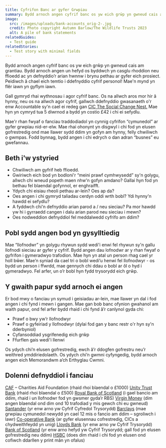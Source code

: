 ```yaml
---
title: Cyfrifon Banc ar gyfer Grwpiau
summary: Bydd arnoch angen cyfrif banc os yw eich grŵp yn gwneud cais am grantiau.
image:
  src: /images/uploads/bank-accounts_orig-2-.jpg
  credit: Photo copyright Autumn Barlow/The Wildlife Trusts 2023
  alt: A pile of bank statements
relatedGuides:
  - Test guide
relatedStories:
  - Test story with minimal fields
---
```


Bydd arnoch angen cyfrif banc os yw eich grŵp yn gwneud cais am grantiau. Bydd arnoch angen un hefyd os byddwch yn casglu rhoddion neu ffioedd ac yn defnyddio’r arian hwnnw i brynu pethau ar gyfer eich prosiect. Peidiwch â chael eich temtio i ddefnyddio cyfrif personol! Mae'n mynd yn flêr iawn yn gyflym iawn.


Gall gymryd rhai wythnosau i agor cyfrif banc. Os na allwch aros mor hir â hynny, neu os na allwch agor cyfrif, gallwch ddefnyddio gwasanaeth o'r enw Accountable sy'n cael ei redeg gan [CIC The Social Change Nest.](https://thesocialchangeagency.org/what-we-do/support-for-groups-and-movements/accountable/ "The Social Change Nest")  Mae hyn yn cymryd tua 5 diwrnod a bydd yn costio £42 i chi ei sefydlu.


Mae'r rhan fwyaf o fanciau traddodiadol yn cynnig cyfrifon “cymunedol” ar gyfer grwpiau nid-er-elw. Mae rhai ohonynt yn disgwyl i chi fod yn elusen gofrestredig ond mae llawer sydd ddim yn gofyn am hynny, felly chwiliwch o gwmpas. Fodd bynnag, bydd angen i chi edrych o dan adran “busnes” eu gwefannau.



## Beth i'w ystyried



* Chwiliwch am gyfrif heb ffioedd.
* Gwiriwch eich bod yn bodloni'r “meini prawf cymhwysedd” sy'n golygu, allwch chi wneud popeth maen nhw'n gofyn amdano? Gallai hyn fod yn bethau fel blaendal gofynnol, er enghraifft.
* Ydych chi eisiau rheoli pethau ar-lein? Oes ap da?
* Oes angen i chi gymryd taliadau cerdyn oddi wrth bobl? Ydi hynny'n hawdd ei sefydlu?
* A fyddwch chi'n defnyddio arian parod a / neu sieciau? Pa mor hawdd yw hi i gyrraedd cangen i dalu arian parod neu sieciau i mewn?
* Oes nodweddion defnyddiol fel meddalwedd cyfrifo am ddim?



## Pobl sydd angen bod yn gysylltiedig



Mae “llofnodwr” yn golygu rhywun sydd wedi'i enwi fel rhywun sy'n gallu llofnodi sieciau ar gyfer y cyfrif. Bydd angen dau lofnodwr ar y rhan fwyaf o gyfrifon i gymeradwyo trafodion. Mae hyn yn atal un person rhag cael yr holl bŵer. Mae’n syniad da cael tri o bobl wedi’u henwi fel llofnodwyr - os bydd un person i ffwrdd, mae gennych chi ddau o bobl ar ôl o hyd i gymeradwyo.
Fel arfer, un o’r bobl hyn fydd trysorydd eich grŵp.




## Y gwaith papur sydd arnoch ei angen 
 
Er bod mwy o fanciau yn symud i geisiadau ar-lein, mae llawer yn dal i fod angen i chi fynd i mewn i gangen. Mae gan bob banc ofynion gwahanol am waith papur, ond fel arfer bydd rhaid i chi fynd â’r canlynol gyda chi:
* Prawf o bwy yw’r llofnodwyr
* Prawf o gyfeiriad y llofnodwyr (dylai fod gan y banc restr o'r hyn sy'n dderbyniol)
* Cyfansoddiad ysgrifenedig eich grŵp
* Ffurflen gais wedi'i llenwi

Os ydych chi’n elusen gofrestredig, ewch â’r ddogfen gofrestru neu’r weithred ymddiriedolaeth.
Os ydych chi’n gwmni cyfyngedig, bydd arnoch angen eich Memorandwm a’ch Erthyglau Cwmni. 
         

## Dolenni defnyddiol i fanciau 
 
[CAF](https://www.cafonline.org/caf-bank/current-account "Charities Aid Foundation") – Charities Aid Foundation (rhaid rhoi blaendal o £1000)
[Unity Trust Bank](https://www.unity.co.uk/business-banking/business-current-account/ "Unity Trust Bank") (rhaid rhoi blaendal o £500)
[Royal Bank of Scotland](https://www.rbs.co.uk/business/bank-accounts/community-bank-account.html "Royal Bank of Scotland") (i gael bancio am ddim, rhaid i un llofnodwr fod yn gwsmer gyda’r RBS)
[Virgin Money](https://uk.virginmoney.com/business/charities-clubs-and-societies/clubs-and-societies-account/ "Virgin Money") (dim angen blaendal ond dim ond 10 trafodiad y mis gewch chi eu gwneud) 
[Santander](https://www.santander.co.uk/business/current-accounts/treasurers-current-account "Santander") (yr enw arno yw Cyfrif Cyfredol Trysorydd)
[Barclays](https://www.barclays.co.uk/business-banking/accounts/community-organisations/#accounts "Barclays") (mae grwpiau cymunedol newydd yn cael 12 mis o fancio am ddim – sgroliwch i lawr)
[Co-operative Bank](https://www.co-operativebank.co.uk/business/products/current-accounts/community-directplus/ "Co-operative Bank") (ar gyfer elusennau cofrestredig, CICs a chydweithfeydd yn unig)
[Lloyds Bank](https://www.lloydsbank.com/business/business-accounts/treasurers-account.html "Lloyds Bank") (yr enw arno yw Cyfrif Trysorydd)
[Bank of Scotland](https://business.bankofscotland.co.uk/business-accounts/community-accounts/treasurers-account.html "Bank of Scotland") (yr enw arno hefyd yw Cyfrif Trysorydd; gall fod yn elusen gofrestredig neu ddim)
[HSBC](https://www.business.hsbc.uk/en-gb/products/charity-banking-community-account "HSBC") (does dim rhaid i chi fod yn elusen ond cofiwch ddarllen y print mân yn ofalus) 
